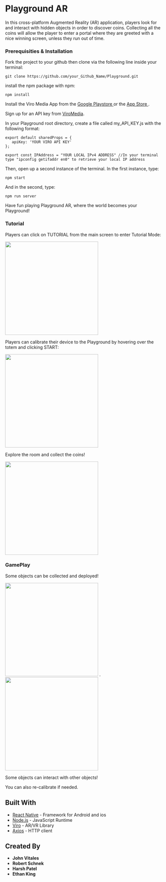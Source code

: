 # Playground AR

In this cross-platform Augmented Reality (AR) application, players look for and interact with hidden objects in order to discover coins. Collecting all the coins will allow the player to enter a portal where they are greeted with a nice winning screen, unless they run out of time. 

### Prerequisities & Installation

Fork the project to your github then clone via the following line inside your terminal:

```
git clone https://github.com/your_Github_Name/Playground.git
```

install the npm package with npm:

```
npm install
```

Install the Viro Media App from the <a href="https://play.google.com/store/apps/details?id=com.viromedia.viromedia&hl=en_US"> Google Playstore </a> or the <a href="https://apps.apple.com/us/app/viro-media/id1163100576">App Store </a>. <br />

Sign up for an API key from <a href="https://viromedia.com/signup">ViroMedia</a>. <br />

In your Playground root directory, create a file called my_API_KEY.js with the following format:

```
export default sharedProps = {
   apiKey: 'YOUR VIRO API KEY'
};

export const IPAddress = "YOUR LOCAL IPv4 ADDRESS" //In your terminal type "ipconfig getifaddr en0" to retrieve your local IP address
```

Then, open up a second instance of the terminal. In the first instance, type:

```
npm start
```

And in the second, type:

```
npm run server
```

Have fun playing Playground AR, where the world becomes your Playground!

### Tutorial
Players can click on TUTORIAL from the main screen to enter Tutorial Mode:

<img src="./assets/calibrate1.gif" height='300'>

Players can calibrate their device to the Playground by hovering over the totem and clicking START:

<img src="./assets/calibrate2.gif" height='300'>

Explore the room and collect the coins!

<img src="./assets/calibrate3.gif" height='300'>

### GamePlay

Some objects can be collected and deployed!

<img src="./assets/inventory_collect.gif" height='300'> . <img src="./assets/inventory_drop.gif" height='300'>

Some objects can interact with other objects!

You can also re-calibrate if needed.

## Built With

- [React Native](https://facebook.github.io/react-native/) - Framework for Android and ios
- [Node.js](https://nodejs.org/en/) - JavaScript Runtime
- [Viro](https://viromedia.com/) - AR/VR Library
- [Axios](https://www.npmjs.com/package/axios) - HTTP client

## Created By

- **John Vitales**
- **Robert Schnek**
- **Harsh Patel**
- **Ethan King**
